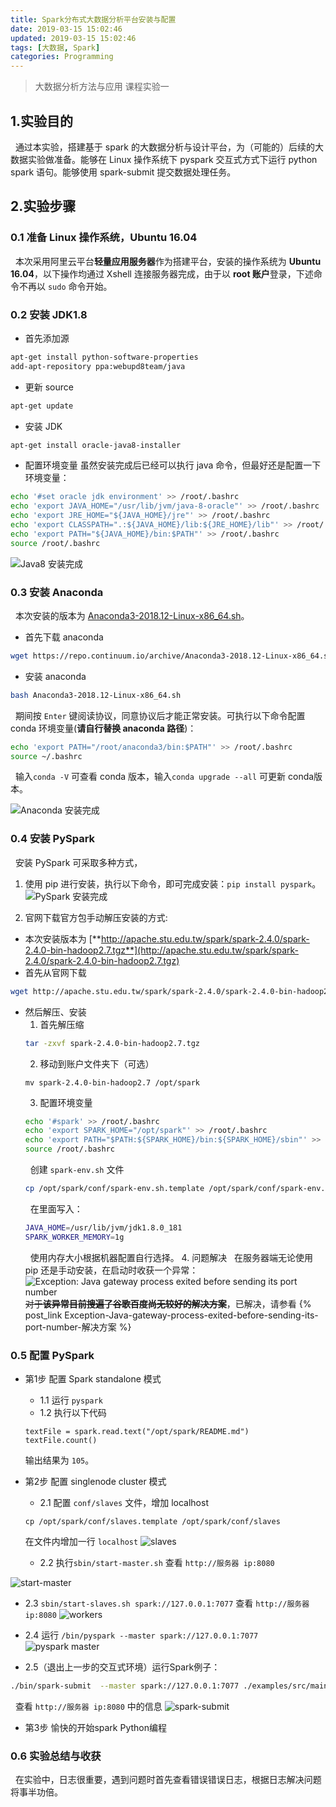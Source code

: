 ```yaml
---
title: Spark分布式大数据分析平台安装与配置
date: 2019-03-15 15:02:46
updated: 2019-03-15 15:02:46
tags: [大数据, Spark]
categories: Programming
---
```

> 大数据分析方法与应用 课程实验一

## 1.实验目的
&nbsp;&nbsp;通过本实验，搭建基于 spark 的大数据分析与设计平台，为（可能的）后续的大数据实验做准备。能够在 Linux 操作系统下 pyspark 交互式方式下运行 python spark 语句。能够使用 spark-submit 提交数据处理任务。

## 2.实验步骤
### 0.1 准备 Linux 操作系统，Ubuntu 16.04
&nbsp;&nbsp;本次采用阿里云平台**轻量应用服务器**作为搭建平台，安装的操作系统为 **Ubuntu 16.04**，以下操作均通过 Xshell 连接服务器完成，由于以 **root 账户**登录，下述命令不再以 `sudo` 命令开始。
### 0.2 安装 JDK1.8
- 首先添加源
```bash
apt-get install python-software-properties
add-apt-repository ppa:webupd8team/java
```
- 更新 source
```bash
apt-get update
```
- 安装 JDK
```bash
apt-get install oracle-java8-installer
```
- 配置环境变量
  虽然安装完成后已经可以执行 java 命令，但最好还是配置一下环境变量：
```bash
echo '#set oracle jdk environment' >> /root/.bashrc
echo 'export JAVA_HOME="/usr/lib/jvm/java-8-oracle"' >> /root/.bashrc
echo 'export JRE_HOME="${JAVA_HOME}/jre"' >> /root/.bashrc
echo 'export CLASSPATH=".:${JAVA_HOME}/lib:${JRE_HOME}/lib"' >> /root/.bashrc
echo 'export PATH="${JAVA_HOME}/bin:$PATH"' >> /root/.bashrc
source /root/.bashrc
```

![Java8 安装完成](https://upload-images.jianshu.io/upload_images/3153051-965b5b6eb67addbd.jpg?imageMogr2/auto-orient/strip%7CimageView2/2/w/1240)

### 0.3 安装 Anaconda
&nbsp;&nbsp;本次安装的版本为 [Anaconda3-2018.12-Linux-x86_64.sh](https://repo.continuum.io/archive/Anaconda3-2018.12-Linux-x86_64.sh)。
- 首先下载 anaconda
```bash
wget https://repo.continuum.io/archive/Anaconda3-2018.12-Linux-x86_64.sh
```
- 安装 anaconda 
```bash
bash Anaconda3-2018.12-Linux-x86_64.sh
```
&nbsp;&nbsp;期间按 `Enter` 键阅读协议，同意协议后才能正常安装。可执行以下命令配置 conda 环境变量(**请自行替换 anaconda 路径**)：
```bash
echo 'export PATH="/root/anaconda3/bin:$PATH"' >> /root/.bashrc
source ~/.bashrc
```
&nbsp;&nbsp;输入`conda -V` 可查看 conda 版本，输入`conda upgrade --all` 可更新 conda版本。

![Anaconda 安装完成](https://upload-images.jianshu.io/upload_images/3153051-9f38a1061b5db265.jpg?imageMogr2/auto-orient/strip%7CimageView2/2/w/1240)

### 0.4 安装 PySpark
&nbsp;&nbsp;安装 PySpark 可采取多种方式，
1. 使用 pip 进行安装，执行以下命令，即可完成安装：`pip install pyspark`。
    ![PySpark 安装完成](https://upload-images.jianshu.io/upload_images/3153051-5e7d84a7188059df.jpg?imageMogr2/auto-orient/strip%7CimageView2/2/w/1240)

2. 官网下载官方包手动解压安装的方式:
- 本次安装版本为
   [**http://apache.stu.edu.tw/spark/spark-2.4.0/spark-2.4.0-bin-hadoop2.7.tgz**](http://apache.stu.edu.tw/spark/spark-2.4.0/spark-2.4.0-bin-hadoop2.7.tgz)
- 首先从官网下载 
```bash
wget http://apache.stu.edu.tw/spark/spark-2.4.0/spark-2.4.0-bin-hadoop2.7.tgz
```
- 然后解压、安装
  1. 首先解压缩
  ```bash
  tar -zxvf spark-2.4.0-bin-hadoop2.7.tgz
  ```
  2. 移动到账户文件夹下（可选）
  ```
  mv spark-2.4.0-bin-hadoop2.7 /opt/spark
  ```
  3. 配置环境变量
  ```bash
  echo '#spark' >> /root/.bashrc
  echo 'export SPARK_HOME="/opt/spark"' >> /root/.bashrc
  echo 'export PATH="$PATH:${SPARK_HOME}/bin:${SPARK_HOME}/sbin"' >> /root/.bashrc
  source /root/.bashrc
  ```
  &nbsp;&nbsp;创建 `spark-env.sh` 文件
  ```bash
  cp /opt/spark/conf/spark-env.sh.template /opt/spark/conf/spark-env.sh
  ```
  &nbsp;&nbsp;在里面写入：
  ```bash
  JAVA_HOME=/usr/lib/jvm/jdk1.8.0_181
  SPARK_WORKER_MEMORY=1g
  ```
  &nbsp;&nbsp;使用内存大小根据机器配置自行选择。
  4. 问题解决
      &nbsp;&nbsp;在服务器端无论使用 pip 还是手动安装，在启动时收获一个异常：
      ![Exception: Java gateway process exited before sending its port number](https://upload-images.jianshu.io/upload_images/3153051-ec783289605be077.jpg?imageMogr2/auto-orient/strip%7CimageView2/2/w/1240)
      ~~对于**该异常目前搜遍了谷歌百度尚无较好的解决方案**~~，已解决，请参看 {% post_link Exception-Java-gateway-process-exited-before-sending-its-port-number-解决方案 %}

### 0.5 配置 PySpark
- 第1步 配置 Spark standalone 模式
  - 1.1 运行 `pyspark`
  - 1.2 执行以下代码
  ```
  textFile = spark.read.text("/opt/spark/README.md")
  textFile.count()
  ```
  输出结果为 `105`。

- 第2步 配置 singlenode cluster 模式
  - 2.1 配置 `conf/slaves` 文件，增加 localhost
  ```
  cp /opt/spark/conf/slaves.template /opt/spark/conf/slaves
  ```
  在文件内增加一行 `localhost`
  ![slaves](https://upload-images.jianshu.io/upload_images/3153051-0e7d3fb03df31147.jpg?imageMogr2/auto-orient/strip%7CimageView2/2/w/1240)

  - 2.2 执行`sbin/start-master.sh` 查看 `http://服务器 ip:8080`


![start-master](https://upload-images.jianshu.io/upload_images/3153051-44123c7d5ab9d478.jpg?imageMogr2/auto-orient/strip%7CimageView2/2/w/1240)

  - 2.3 `sbin/start-slaves.sh spark://127.0.0.1:7077` 查看 `http://服务器 ip:8080`
    ![workers](https://upload-images.jianshu.io/upload_images/3153051-7852cf287b263124.jpg?imageMogr2/auto-orient/strip%7CimageView2/2/w/1240)

  - 2.4 运行 `/bin/pyspark --master spark://127.0.0.1:7077` 
    ![pyspark master](https://upload-images.jianshu.io/upload_images/3153051-0b4d15b1e6b9d190.jpg?imageMogr2/auto-orient/strip%7CimageView2/2/w/1240)

  - 2.5（退出上一步的交互式环境）运行Spark例子：
  ```bash
  ./bin/spark-submit  --master spark://127.0.0.1:7077 ./examples/src/main/python/pi.py 1000
  ```
&nbsp;&nbsp;查看 `http://服务器 ip:8080` 中的信息
![spark-submit](https://upload-images.jianshu.io/upload_images/3153051-53872597b2d5de72.jpg?imageMogr2/auto-orient/strip%7CimageView2/2/w/1240)


- 第3步 愉快的开始spark Python编程

### 0.6 实验总结与收获

&nbsp;&nbsp;在实验中，日志很重要，遇到问题时首先查看错误错误日志，根据日志解决问题将事半功倍。